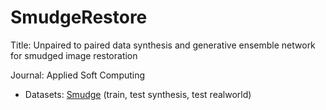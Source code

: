 # SmudgeRestore

Title: Unpaired to paired data synthesis and generative ensemble network for smudged image restoration

Journal: Applied Soft Computing


- Datasets:  [Smudge](https://huggingface.co/datasets/fcbfcb1/Smudge) (train, test synthesis, test realworld)


